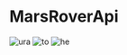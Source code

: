 # MarsRoverApi
![ura](https://user-images.githubusercontent.com/80634780/174460081-8dbca649-18f9-4807-97f0-0ebd0373ef2b.png)
![to](https://user-images.githubusercontent.com/80634780/174460117-9b8ceb7c-92ff-4765-b310-8f88ffe01c53.png)
![he](https://user-images.githubusercontent.com/80634780/174460162-9a5ec80d-beee-4d9c-8bf4-eca473661177.png)




